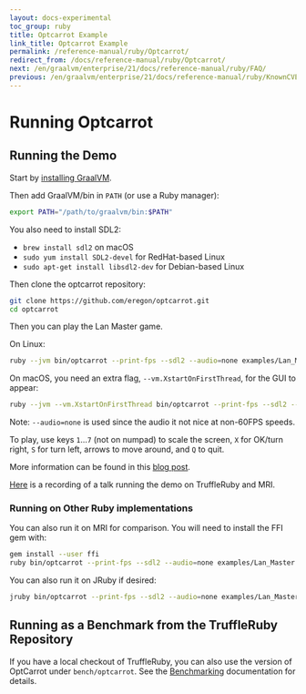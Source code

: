 ```yaml
---
layout: docs-experimental
toc_group: ruby
title: Optcarrot Example
link_title: Optcarrot Example
permalink: /reference-manual/ruby/Optcarrot/
redirect_from: /docs/reference-manual/ruby/Optcarrot/
next: /en/graalvm/enterprise/21/docs/reference-manual/ruby/FAQ/
previous: /en/graalvm/enterprise/21/docs/reference-manual/ruby/KnownCVEs/
---
```

# Running Optcarrot

## Running the Demo

Start by [installing GraalVM](installing-graalvm.md).

Then add GraalVM/bin in `PATH` (or use a Ruby manager):
```bash
export PATH="/path/to/graalvm/bin:$PATH"
```

You also need to install SDL2:
* `brew install sdl2` on macOS
* `sudo yum install SDL2-devel` for RedHat-based Linux
* `sudo apt-get install libsdl2-dev` for Debian-based Linux

Then clone the optcarrot repository:
```bash
git clone https://github.com/eregon/optcarrot.git
cd optcarrot
```

Then you can play the Lan Master game.

On Linux:
```bash
ruby --jvm bin/optcarrot --print-fps --sdl2 --audio=none examples/Lan_Master.nes
```

On macOS, you need an extra flag, `--vm.XstartOnFirstThread`, for the GUI to appear:
```bash
ruby --jvm --vm.XstartOnFirstThread bin/optcarrot --print-fps --sdl2 --audio=none examples/Lan_Master.nes
```

Note: `--audio=none` is used since the audio it not nice at non-60FPS speeds.

To play, use keys `1`...`7` (not on numpad) to scale the screen, `X` for OK/turn right, `S` for turn left, arrows to move around, and `Q` to quit.

More information can be found in this [blog post](https://eregon.me/blog/2016/11/28/optcarrot.html).

[Here](https://youtu.be/mRKjWrNJ8DI?t=180) is a recording of a talk running the demo on TruffleRuby and MRI.

### Running on Other Ruby implementations

You can also run it on MRI for comparison.
You will need to install the FFI gem with:
```bash
gem install --user ffi
ruby bin/optcarrot --print-fps --sdl2 --audio=none examples/Lan_Master.nes
```

You can also run it on JRuby if desired:
```bash
jruby bin/optcarrot --print-fps --sdl2 --audio=none examples/Lan_Master.nes
```

## Running as a Benchmark from the TruffleRuby Repository

If you have a local checkout of TruffleRuby, you can also use the version of OptCarrot under `bench/optcarrot`.
See the [Benchmarking](../contributor/benchmarking.md#optcarrot) documentation for details.

